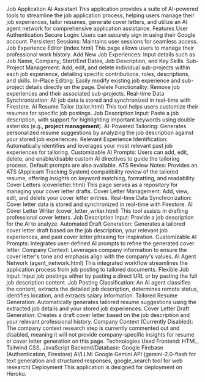 Job Application AI Assistant
This application provides a suite of AI-powered tools to streamline the job application process, helping users manage their job experiences, tailor resumes, generate cover letters, and utilize an AI agent network for comprehensive application assistance.
Features
User Authentication
Secure Login: Users can securely sign in using their Google account.
Persistent Sessions: Maintains user sessions for seamless access.
Job Experience Editor (index.html)
This page allows users to manage their professional work history.
Add New Job Experiences: Input details such as Job Name, Company, Start/End Dates, Job Description, and Key Skills.
Sub-Project Management: Add, edit, and delete individual sub-projects within each job experience, detailing specific contributions, roles, descriptions, and skills.
In-Place Editing: Easily modify existing job experience and sub-project details directly on the page.
Delete Functionality: Remove job experiences and their associated sub-projects.
Real-time Data Synchronization: All job data is stored and synchronized in real-time with Firestore.
AI Resume Tailor (tailor.html)
This tool helps users customize their resumes for specific job postings.
Job Description Input: Paste a job description, with support for highlighting important keywords using double asterisks (e.g., **project management**).
AI-Powered Tailoring: Generates personalized resume suggestions by analyzing the job description against your stored job experiences.
Relevant Experience Identification: Automatically identifies and leverages your most relevant past job experiences for tailoring.
Customizable AI Prompts: Users can add, edit, delete, and enable/disable custom AI directives to guide the tailoring process. Default prompts are also available.
ATS Review Notes: Provides an ATS (Applicant Tracking System) compatibility review of the tailored resume, offering insights on keyword matching, formatting, and readability.
Cover Letters (coverletter.html)
This page serves as a repository for managing your cover letter drafts.
Cover Letter Management: Add, view, edit, and delete your cover letter entries.
Real-time Data Synchronization: Cover letter data is stored and synchronized in real-time with Firestore.
AI Cover Letter Writer (cover_letter_writer.html)
This tool assists in drafting professional cover letters.
Job Description Input: Provide a job description for the AI to analyze.
Automated Draft Generation: Generates a tailored cover letter draft based on the job description, your relevant job experiences, and past cover letter phrasing for inspiration.
Customizable AI Prompts: Integrates user-defined AI prompts to refine the generated cover letter.
Company Context: Leverages company information to ensure the cover letter's tone and emphasis align with the company's values.
AI Agent Network (agent_network.html)
This integrated workflow streamlines the application process from job posting to tailored documents.
Flexible Job Input: Input job postings either by pasting a direct URL or by pasting the full job description content.
Job Posting Classification: An AI agent classifies the content, extracts the detailed job description, determines remote status, identifies location, and extracts salary information.
Tailored Resume Generation: Automatically generates tailored resume suggestions using the extracted job details and your stored job experiences.
Cover Letter Draft Generation: Creates a draft cover letter based on the job description and your relevant professional history.
Company Context (Currently Disabled): The company context research step is currently commented out and disabled, meaning it will not provide company-specific insights for resume or cover letter generation on this page.
Technologies Used
Frontend: HTML, Tailwind CSS, JavaScript
Backend/Database: Google Firebase (Authentication, Firestore)
AI/LLM: Google Gemini API (gemini-2.0-flash for text generation and structured responses, google_search tool for web research)
Deployment
This application is designed for deployment on Heroku.

